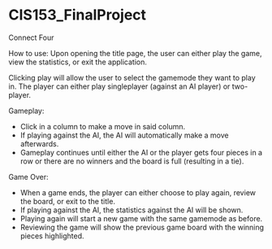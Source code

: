 # CIS153_FinalProject
 
Connect Four

How to use:
Upon opening the title page, the user can either play the game, view the statistics, or exit the application.

Clicking play will allow the user to select the gamemode they want to play in.
The player can either play singleplayer (against an AI player) or two-player.

Gameplay:
- Click in a column to make a move in said column.
- If playing against the AI, the AI will automatically make a move afterwards.
- Gameplay continues until either the AI or the player gets four pieces in a row or there are no winners and the board is full (resulting in a tie).

Game Over:
- When a game ends, the player can either choose to play again, review the board, or exit to the title.
- If playing against the AI, the statistics against the AI will be shown.
- Playing again will start a new game with the same gamemode as before.
- Reviewing the game will show the previous game board with the winning pieces highlighted.
